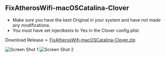 ## FixAtherosWifi-macOSCatalina-Clover
- Make sure you have the kext Original in your system and have not made any modifications.
- You must have set injectkexts to Yes in the Clover config.plist


Download Release ➣ [FixAtherosWifi-macOSCatalina-Clover.zip ](https://github.com/chris1111/FixAtherosWifi-macOSCatalina-Clover/releases/tag/V1)

![Screen Shot 1](https://user-images.githubusercontent.com/6248794/80320627-8b25eb00-87e5-11ea-871a-4af30107b8b9.png)
![Screen Shot 2](https://user-images.githubusercontent.com/6248794/80320628-8bbe8180-87e5-11ea-8213-1ccf916d08e2.png)
